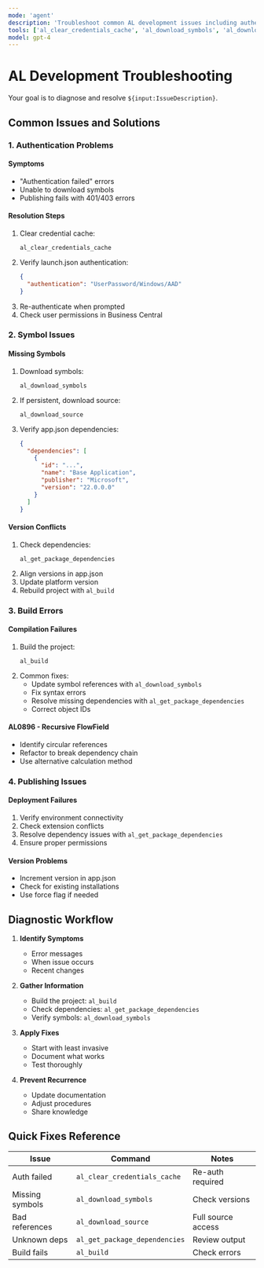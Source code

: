 ```yaml
---
mode: 'agent'
description: 'Troubleshoot common AL development issues including authentication, symbols, and dependencies.'
tools: ['al_clear_credentials_cache', 'al_download_symbols', 'al_download_source', 'al_get_package_dependencies', 'al_build']
model: gpt-4
---
```


# AL Development Troubleshooting

Your goal is to diagnose and resolve `${input:IssueDescription}`.

## Common Issues and Solutions

### 1. Authentication Problems

#### Symptoms
- "Authentication failed" errors
- Unable to download symbols
- Publishing fails with 401/403 errors

#### Resolution Steps
1. Clear credential cache:
   ```
   al_clear_credentials_cache
   ```
2. Verify launch.json authentication:
   ```json
   {
     "authentication": "UserPassword/Windows/AAD"
   }
   ```
3. Re-authenticate when prompted
4. Check user permissions in Business Central

### 2. Symbol Issues

#### Missing Symbols
1. Download symbols:
   ```
   al_download_symbols
   ```
2. If persistent, download source:
   ```
   al_download_source
   ```
3. Verify app.json dependencies:
   ```json
   {
     "dependencies": [
       {
         "id": "...",
         "name": "Base Application",
         "publisher": "Microsoft",
         "version": "22.0.0.0"
       }
     ]
   }
   ```

#### Version Conflicts
1. Check dependencies:
   ```
   al_get_package_dependencies
   ```
2. Align versions in app.json
3. Update platform version
4. Rebuild project with `al_build`

### 3. Build Errors

#### Compilation Failures
1. Build the project:
   ```
   al_build
   ```
2. Common fixes:
   - Update symbol references with `al_download_symbols`
   - Fix syntax errors
   - Resolve missing dependencies with `al_get_package_dependencies`
   - Correct object IDs

#### AL0896 - Recursive FlowField
- Identify circular references
- Refactor to break dependency chain
- Use alternative calculation method

### 4. Publishing Issues

#### Deployment Failures
1. Verify environment connectivity
2. Check extension conflicts
3. Resolve dependency issues with `al_get_package_dependencies`
4. Ensure proper permissions

#### Version Problems
- Increment version in app.json
- Check for existing installations
- Use force flag if needed

## Diagnostic Workflow

1. **Identify Symptoms**
   - Error messages
   - When issue occurs
   - Recent changes

2. **Gather Information**
   - Build the project: `al_build`
   - Check dependencies: `al_get_package_dependencies`
   - Verify symbols: `al_download_symbols`

3. **Apply Fixes**
   - Start with least invasive
   - Document what works
   - Test thoroughly

4. **Prevent Recurrence**
   - Update documentation
   - Adjust procedures
   - Share knowledge

## Quick Fixes Reference

| Issue | Command | Notes |
|-------|---------|-------|
| Auth failed | `al_clear_credentials_cache` | Re-auth required |
| Missing symbols | `al_download_symbols` | Check versions |
| Bad references | `al_download_source` | Full source access |
| Unknown deps | `al_get_package_dependencies` | Review output |
| Build fails | `al_build` | Check errors |